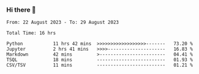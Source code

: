 ### Hi there 👋

<!--
**ututono/ututono** is a ✨ _special_ ✨ repository because its `README.md` (this file) appears on your GitHub profile.

Here are some ideas to get you started:

- 🔭 I’m currently working on ...
- 🌱 I’m currently learning ...
- 👯 I’m looking to collaborate on ...
- 🤔 I’m looking for help with ...
- 💬 Ask me about ...
- 📫 How to reach me: ...
- 😄 Pronouns: ...
- ⚡ Fun fact: ...
-->



<!--START_SECTION:waka-->

```text
From: 22 August 2023 - To: 29 August 2023

Total Time: 16 hrs

Python           11 hrs 42 mins  >>>>>>>>>>>>>>>>>>-------   73.20 %
Jupyter          2 hrs 41 mins   >>>>---------------------   16.83 %
Markdown         42 mins         >------------------------   04.41 %
TSQL             18 mins         -------------------------   01.93 %
CSV/TSV          11 mins         -------------------------   01.21 %
```

<!--END_SECTION:waka-->
